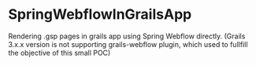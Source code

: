 # SpringWebflowInGrailsApp
Rendering .gsp pages in grails app using Spring Webflow directly. (Grails 3.x.x version is not supporting grails-webflow plugin, which used to fullfill the objective of this small POC)
